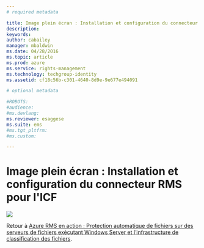 ```yaml
---
# required metadata

title: Image plein écran : Installation et configuration du connecteur RMS pour ICF | Azure RMS
description:
keywords:
author: cabailey
manager: mbaldwin
ms.date: 04/28/2016
ms.topic: article
ms.prod: azure
ms.service: rights-management
ms.technology: techgroup-identity
ms.assetid: cf18c56b-c301-4640-8d9e-9e677e494091

# optional metadata

#ROBOTS:
#audience:
#ms.devlang:
ms.reviewer: esaggese
ms.suite: ems
#ms.tgt_pltfrm:
#ms.custom:

---
```


# Image plein écran : Installation et configuration du connecteur RMS pour l'ICF
![](./media/AzRMS_FCI_Connector.png)

Retour à [Azure RMS en action : Protection automatique de fichiers sur des serveurs de fichiers exécutant Windows Server et l’infrastructure de classification des fichiers](http://technet.microsoft.com/library/jj585026.aspx).



<!--HONumber=Apr16_HO3-->


